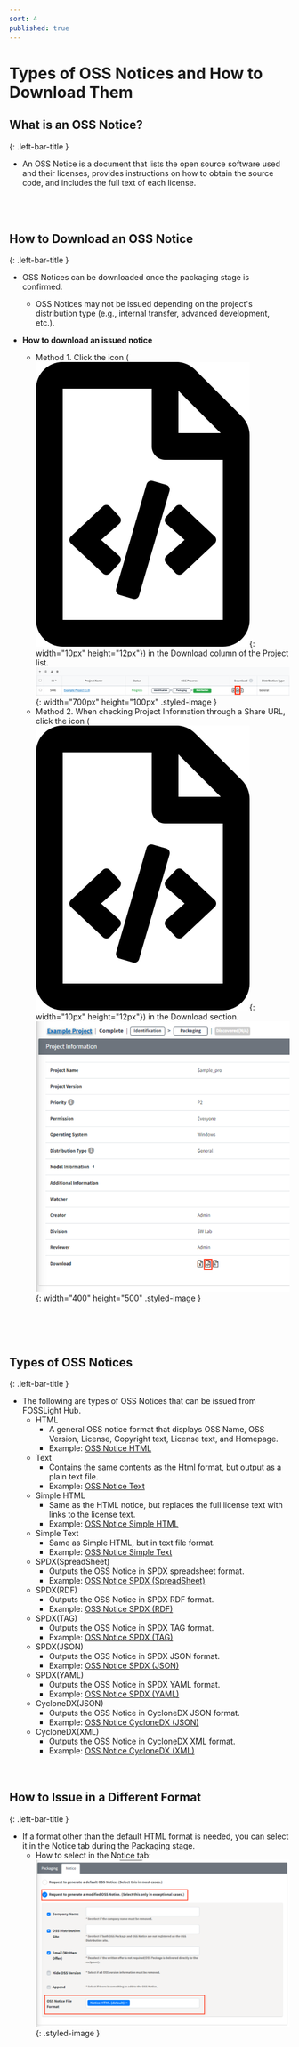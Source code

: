 ```yaml
---
sort: 4
published: true
---
```


# Types of OSS Notices and How to Download Them

## What is an OSS Notice?
{: .left-bar-title }  
- An OSS Notice is a document that lists the open source software used and their licenses, provides instructions on how to obtain the source code, and includes the full text of each license.  
<br><br><br>

## How to Download an OSS Notice
{: .left-bar-title }
- OSS Notices can be downloaded once the packaging stage is confirmed.  
    - OSS Notices may not be issued depending on the project's distribution type (e.g., internal transfer, advanced development, etc.).

- **How to download an issued notice**  
    - Method 1. Click the icon (![FileCodeIcon](../../images/project/search/file-code-regular.png){: width="10px" height="12px"}) in the Download column of the Project list.  
  ![DownloadColumnNotice](../../images/project/notice/download_column_notice.png){: width="700px" height="100px" .styled-image }  
    - Method 2. When checking Project Information through a Share URL, click the icon (![FileCodeIcon](../../images/project/search/file-code-regular.png){: width="10px" height="12px"}) in the Download section.  
    ![ShareUrlIconNotice](../../images/project/notice/shareurl_download_icon_notice.png){: width="400" height="500" .styled-image }  

<br><br><br>

## Types of OSS Notices
{: .left-bar-title }
- The following are types of OSS Notices that can be issued from FOSSLight Hub.  
    - HTML  
        - A general OSS notice format that displays OSS Name, OSS Version, License, Copyright text, License text, and Homepage.  
        - Example: [OSS Notice HTML](../../oss_notice_format/OSSNotice-4022_Sample%20Project_2021_20211230211005.html)
    - Text  
        - Contains the same contents as the Html format, but output as a plain text file.  
        - Example: [OSS Notice Text](../../oss_notice_format/OSSNotice-4022_Sample%20Project_2021_20211230211007.txt)
    - Simple HTML  
        - Same as the HTML notice, but replaces the full license text with links to the license text.  
        - Example: [OSS Notice Simple HTML](../../oss_notice_format/simple_OSSNotice-4022_Sample%20Project_2021_20211230211010.html)
    - Simple Text  
        - Same as Simple HTML, but in text file format.  
        - Example: [OSS Notice Simple Text](../../oss_notice_format/simple_OSSNotice-4022_Sample%20Project_2021_20211230211012.txt)
    - SPDX(SpreadSheet)  
        - Outputs the OSS Notice in SPDX spreadsheet format.  
        - Example: [OSS Notice SPDX (SpreadSheet)](../../oss_notice_format/SPDXRdf-SampleProject-2021_20211230.xls)
    - SPDX(RDF)  
        - Outputs the OSS Notice in SPDX RDF format.  
        - Example: [OSS Notice SPDX (RDF)](../../oss_notice_format/SPDXRdf-SampleProject-2021_20211230.rdf)
    - SPDX(TAG)  
        - Outputs the OSS Notice in SPDX TAG format.  
        - Example: [OSS Notice SPDX (TAG)](../../oss_notice_format/SPDXRdf-SampleProject-2021_20211230.tag)
    - SPDX(JSON)  
        - Outputs the OSS Notice in SPDX JSON format.  
        - Example: [OSS Notice SPDX (JSON)](../../oss_notice_format/SPDXRdf-SampleProject-2021_20211230.json)
    - SPDX(YAML)  
        - Outputs the OSS Notice in SPDX YAML format.  
        - Example: [OSS Notice SPDX (YAML)](../../oss_notice_format/SPDXRdf-SampleProject-2021_20211230.yaml)
    - CycloneDX(JSON)  
        - Outputs the OSS Notice in CycloneDX JSON format.  
        - Example: [OSS Notice CycloneDX (JSON)](../../oss_notice_format/CycloneDX-testproject.json)
    - CycloneDX(XML)  
        - Outputs the OSS Notice in CycloneDX XML format.  
        - Example: [OSS Notice CycloneDX (XML)](../../oss_notice_format/CycloneDX-testproject.xml)
<br><br><br>

## How to Issue in a Different Format
{: .left-bar-title }
- If a format other than the default HTML format is needed, you can select it in the Notice tab during the Packaging stage.  
    - How to select in the Notice tab:  
    ![PackagingNoticeFormat](../../images/project/notice/packaging_notice_format.png){: .styled-image }
